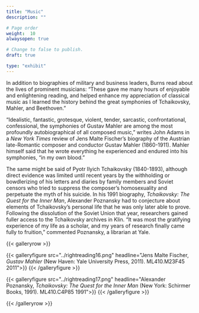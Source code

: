 ```yaml
---
title: "Music"
description: ""

# Page order
weight:  10
alwaysopen: true

# Change to false to publish.
draft: true

type: "exhibit"
---
```

In addition to biographies of military and business leaders, Burns read about the lives of prominent musicians: “These gave me many hours of enjoyable and enlightening reading, and helped enhance my appreciation of classical music as I learned the history behind the great symphonies of Tchaikovsky, Mahler, and Beethoven.”

“Idealistic, fantastic, grotesque, violent, tender, sarcastic, confrontational, confessional, the symphonies of Gustav Mahler are among the most profoundly autobiographical of all composed music,” writes John Adams in a *New York Times* review of Jens Malte Fischer’s biography of the Austrian late-Romantic composer and conductor Gustav Mahler (1860-1911). Mahler himself said that he wrote everything he experienced and endured into his symphonies, “in my own blood.”

The same might be said of Pyotr Ilyich Tchaikovsky (1840-1893), although direct evidence was limited until recent years by the withholding or bowdlerizing of his letters and diaries by family members and Soviet censors who tried to suppress the composer’s homosexuality and perpetuate the myth of his suicide. In his 1991 biography, *Tchaikovsky: The Quest for the Inner Man*, Alexander Poznansky had to conjecture about elements of Tchaikovsky’s personal life that he was only later able to prove. Following the dissolution of the Soviet Union that year, researchers gained fuller access to the Tchaikovsky archives in Klin. “It was most the gratifying experience of my life as a scholar, and my years of research finally came fully to fruition,” commented Poznansky, a librarian at Yale.

{{< galleryrow >}}

{{< galleryfigure src="../rightreading16.png"
           headline="Jens Malte Fischer, *Gustav Mahler* (New Haven: Yale University Press, 2011). ML410.M23F45 2011">}}
{{< /galleryfigure >}}

{{< galleryfigure src="../rightreading17.png"
           headline="Alexander Poznansky, *Tchaikovsky: The Quest for the Inner Man* (New York: Schirmer Books, 1991). ML410.C4P85 1991">}}
{{< /galleryfigure >}}

{{< /galleryrow >}}
